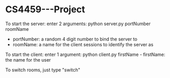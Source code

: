 # CS4459---Project
To start the server: enter 2 arguments: python server.py portNumber roomName
   - portNumber: a random 4 digit number to bind the server to
   - roomName: a name for the client sessions to identify the server as
   
To start the client: enter 1 argument: python client.py firstName
    - firstName: the name for the user

To switch rooms, just type "switch"

